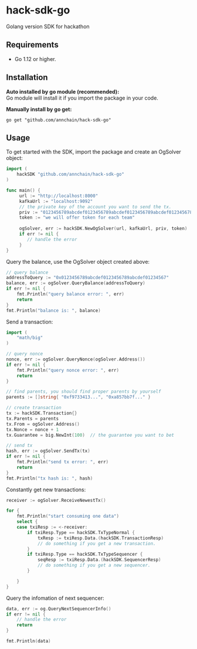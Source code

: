 # hack-sdk-go
Golang version SDK for hackathon

## Requirements
- Go 1.12 or higher.

## Installation
**Auto installed by go module (recommended):**  
Go module will install it if you import the package in your code.

**Manually install by go get:**
```
go get "github.com/annchain/hack-sdk-go"
```

## Usage

To get started with the SDK, import the package and create an OgSolver object:
```go
import (
    hackSDK "github.com/annchain/hack-sdk-go"
)

func main() {
     url := "http://localhost:8000"
     kafkaUrl := "localhost:9092"
     // the private key of the account you want to send the tx.
     priv := "0123456789abcdef0123456789abcdef0123456789abcdef0123456789abcdef"
     token := "we will offer token for each team"
     
     ogSolver, err := hackSDK.NewOgSolver(url, kafkaUrl, priv, token)
     if err != nil {
     	// handle the error
     }
}
```

Query the balance, use the OgSolver object created above:
```go
// query balance
addressToQuery := "0x0123456789abcdef0123456789abcdef01234567"
balance, err := ogSolver.QueryBalance(addressToQuery)
if err != nil {
    fmt.Println("query balance error: ", err)
    return
}
fmt.Println("balance is: ", balance)
```

Send a transaction:
```go
import (
    "math/big"
)

// query nonce
nonce, err := ogSolver.QueryNonce(ogSolver.Address())
if err != nil {
    fmt.Println("query nonce error: ", err)
    return
}

// find parents, you should find proper parents by yourself
parents := []string{ "0xf9733413...", "0xa857bb7f..." }

// create transaction
tx := hackSDK.Transaction{}
tx.Parents = parents
tx.From = ogSolver.Address()
tx.Nonce = nonce + 1
tx.Guarantee = big.NewInt(100)  // the guarantee you want to bet

// send tx
hash, err := ogSolver.SendTx(tx)
if err != nil {
    fmt.Println("send tx error: ", err)
    return
}
fmt.Println("tx hash is: ", hash)
```
Constantly get new transactions:
```go
receiver := ogSolver.ReceiveNewestTx()

for {
    fmt.Println("start consuming one data")
    select {
    case txiResp := <-receiver:
        if txiResp.Type == hackSDK.TxTypeNormal {
            txResp := txiResp.Data.(hackSDK.TransactionResp)
            // do something if you get a new transaction.
        }
        if txiResp.Type == hackSDK.TxTypeSequencer {
            seqResp := txiResp.Data.(hackSDK.SequencerResp)
            // do something if you get a new sequencer.
        }

    }
}
```
Query the infomation of next sequencer:
```go
data, err := og.QueryNextSequencerInfo()
if err != nil {
    // handle the error
    return
}

fmt.Println(data)
```